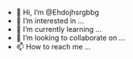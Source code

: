 - 👋 Hi, I’m @Ehdojhsrgbbg
- 👀 I’m interested in ...
- 🌱 I’m currently learning ...
- 💞️ I’m looking to collaborate on ...
- 📫 How to reach me ...

<!---
Ehdojhsrgbbg/Ehdojhsrgbbg is a ✨ special ✨ repository because its `README.md` (this file) appears on your GitHub profile.
You can click the Preview link to take a look at your changes.
--->
